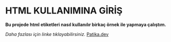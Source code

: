 # HTML KULLANIMINA GİRİŞ

**Bu projede html etiketleri nasıl kullanılır birkaç örnek ile yapmaya çalıştım.**

*Daha fazlası için linke tıklayabilirsiniz.*
[Patika.dev](https://app.patika.dev/paths)



